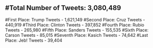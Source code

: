 #Total Number of Tweets: 3,080,489 
---
#First Place: Trump Tweets - 1,621,149
#Second Place: Cruz Tweets - 440,919
#Third Place: Clinton Tweets - 397,852
#Fourth Place: Rubio Tweets - 265,980
#Fifth Place: Sanders Tweets - 155,535
#Sixth Place: Carson Tweets - 85,015
#Seventh Place: Kasich Tweets - 74,642
#Last Place: Jeb! Tweets - 39,404
